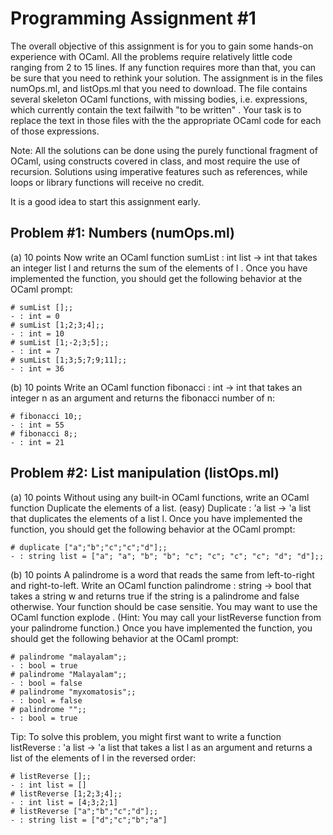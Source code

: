 # Programming Assignment #1


The overall objective of this assignment is for you to gain some hands-on experience with OCaml. All the problems require relatively little code ranging from 2 to 15 lines. If any function requires more than that, you can be sure that you need to rethink your solution. The assignment is in the files numOps.ml, and listOps.ml that you need to download. The file contains several skeleton OCaml functions, with missing bodies, i.e. expressions, which currently contain the text failwith "to be written" . Your task is to replace the text in those files with the the appropriate OCaml code for each of those expressions.

Note: All the solutions can be done using the purely functional fragment of OCaml, using constructs covered in class, and most require the use of recursion. Solutions using imperative features such as references, while loops or library functions will receive no credit.

It is a good idea to start this assignment early.

## Problem #1: Numbers (numOps.ml)
(a) 10 points
Now write an OCaml function sumList : int list -> int that takes an integer list l and returns the sum of the elements of l . Once you have implemented the function, you should get the following behavior at the OCaml prompt:
```
# sumList [];;
- : int = 0
# sumList [1;2;3;4];;
- : int = 10
# sumList [1;-2;3;5];;
- : int = 7
# sumList [1;3;5;7;9;11];;
- : int = 36
```
(b) 10 points
Write an OCaml function fibonacci : int -> int that takes an integer n as an argument and returns the fibonacci number of n:
```
# fibonacci 10;;
- : int = 55
# fibonacci 8;;
- : int = 21
```

## Problem #2: List manipulation (listOps.ml)
(a) 10 points
Without using any built-in OCaml functions, write an OCaml function Duplicate the elements of a list. (easy)
Duplicate : 'a list -> 'a list that duplicates the elements of a list l. Once you have implemented the function, you should get the following behavior at the OCaml prompt:
```
# duplicate ["a";"b";"c";"c";"d"];;
- : string list = ["a"; "a"; "b"; "b"; "c"; "c"; "c"; "c"; "d"; "d"];;
```


(b) 10 points
A palindrome is a word that reads the same from left-to-right and right-to-left. Write an OCaml function palindrome : string -> bool that takes a string w and returns true if the string is a palindrome and false otherwise. Your function should be case sensitie. You may want to use the OCaml function explode . (Hint: You may call your listReverse function from your palindrome function.) Once you have implemented the function, you should get the following behavior at the OCaml prompt:
```
# palindrome "malayalam";;
- : bool = true
# palindrome "Malayalam";;
- : bool = false
# palindrome "myxomatosis";;
- : bool = false
# palindrome "";;
- : bool = true
```

Tip: To solve this problem, you might first want to write a function listReverse : 'a list -> 'a list that takes a list l as an argument and returns a list of the elements of l in the reversed order:
```
# listReverse [];;
- : int list = []
# listReverse [1;2;3;4];;
- : int list = [4;3;2;1]
# listReverse ["a";"b";"c";"d"];;
- : string list = ["d";"c";"b";"a"]
```
